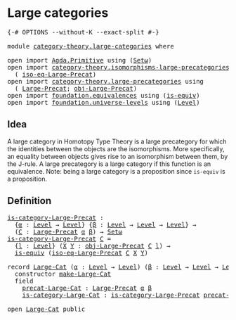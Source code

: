 # Large categories

<pre class="Agda"><a id="29" class="Symbol">{-#</a> <a id="33" class="Keyword">OPTIONS</a> <a id="41" class="Pragma">--without-K</a> <a id="53" class="Pragma">--exact-split</a> <a id="67" class="Symbol">#-}</a>

<a id="72" class="Keyword">module</a> <a id="79" href="category-theory.large-categories.html" class="Module">category-theory.large-categories</a> <a id="112" class="Keyword">where</a>

<a id="119" class="Keyword">open</a> <a id="124" class="Keyword">import</a> <a id="131" href="Agda.Primitive.html" class="Module">Agda.Primitive</a> <a id="146" class="Keyword">using</a> <a id="152" class="Symbol">(</a><a id="153" href="Agda.Primitive.html#381" class="Primitive">Setω</a><a id="157" class="Symbol">)</a>
<a id="159" class="Keyword">open</a> <a id="164" class="Keyword">import</a> <a id="171" href="category-theory.isomorphisms-large-precategories.html" class="Module">category-theory.isomorphisms-large-precategories</a> <a id="220" class="Keyword">using</a>
  <a id="228" class="Symbol">(</a> <a id="230" href="category-theory.isomorphisms-large-precategories.html#3928" class="Function">iso-eq-Large-Precat</a><a id="249" class="Symbol">)</a>
<a id="251" class="Keyword">open</a> <a id="256" class="Keyword">import</a> <a id="263" href="category-theory.large-precategories.html" class="Module">category-theory.large-precategories</a> <a id="299" class="Keyword">using</a>
  <a id="307" class="Symbol">(</a> <a id="309" href="category-theory.large-precategories.html#654" class="Record">Large-Precat</a><a id="321" class="Symbol">;</a> <a id="323" href="category-theory.large-precategories.html#772" class="Field">obj-Large-Precat</a><a id="339" class="Symbol">)</a>
<a id="341" class="Keyword">open</a> <a id="346" class="Keyword">import</a> <a id="353" href="foundation.equivalences.html" class="Module">foundation.equivalences</a> <a id="377" class="Keyword">using</a> <a id="383" class="Symbol">(</a><a id="384" href="foundation-core.equivalences.html#1542" class="Function">is-equiv</a><a id="392" class="Symbol">)</a>
<a id="394" class="Keyword">open</a> <a id="399" class="Keyword">import</a> <a id="406" href="foundation.universe-levels.html" class="Module">foundation.universe-levels</a> <a id="433" class="Keyword">using</a> <a id="439" class="Symbol">(</a><a id="440" href="Agda.Primitive.html#597" class="Postulate">Level</a><a id="445" class="Symbol">)</a>
</pre>
## Idea

A large category in Homotopy Type Theory is a large precategory for which the identities between the objects are the isomorphisms. More specifically, an equality between objects gives rise to an isomorphism between them, by the J-rule. A large precategory is a large category if this function is an equivalence. Note: being a large category is a proposition since `is-equiv` is a proposition.

## Definition

<pre class="Agda"><a id="is-category-Large-Precat"></a><a id="878" href="category-theory.large-categories.html#878" class="Function">is-category-Large-Precat</a> <a id="903" class="Symbol">:</a>
  <a id="907" class="Symbol">{</a><a id="908" href="category-theory.large-categories.html#908" class="Bound">α</a> <a id="910" class="Symbol">:</a> <a id="912" href="Agda.Primitive.html#597" class="Postulate">Level</a> <a id="918" class="Symbol">→</a> <a id="920" href="Agda.Primitive.html#597" class="Postulate">Level</a><a id="925" class="Symbol">}</a> <a id="927" class="Symbol">{</a><a id="928" href="category-theory.large-categories.html#928" class="Bound">β</a> <a id="930" class="Symbol">:</a> <a id="932" href="Agda.Primitive.html#597" class="Postulate">Level</a> <a id="938" class="Symbol">→</a> <a id="940" href="Agda.Primitive.html#597" class="Postulate">Level</a> <a id="946" class="Symbol">→</a> <a id="948" href="Agda.Primitive.html#597" class="Postulate">Level</a><a id="953" class="Symbol">}</a> <a id="955" class="Symbol">→</a>
  <a id="959" class="Symbol">(</a><a id="960" href="category-theory.large-categories.html#960" class="Bound">C</a> <a id="962" class="Symbol">:</a> <a id="964" href="category-theory.large-precategories.html#654" class="Record">Large-Precat</a> <a id="977" href="category-theory.large-categories.html#908" class="Bound">α</a> <a id="979" href="category-theory.large-categories.html#928" class="Bound">β</a><a id="980" class="Symbol">)</a> <a id="982" class="Symbol">→</a> <a id="984" href="Agda.Primitive.html#381" class="Primitive">Setω</a>
<a id="989" href="category-theory.large-categories.html#878" class="Function">is-category-Large-Precat</a> <a id="1014" href="category-theory.large-categories.html#1014" class="Bound">C</a> <a id="1016" class="Symbol">=</a>
  <a id="1020" class="Symbol">{</a><a id="1021" href="category-theory.large-categories.html#1021" class="Bound">l</a> <a id="1023" class="Symbol">:</a> <a id="1025" href="Agda.Primitive.html#597" class="Postulate">Level</a><a id="1030" class="Symbol">}</a> <a id="1032" class="Symbol">(</a><a id="1033" href="category-theory.large-categories.html#1033" class="Bound">X</a> <a id="1035" href="category-theory.large-categories.html#1035" class="Bound">Y</a> <a id="1037" class="Symbol">:</a> <a id="1039" href="category-theory.large-precategories.html#772" class="Field">obj-Large-Precat</a> <a id="1056" href="category-theory.large-categories.html#1014" class="Bound">C</a> <a id="1058" href="category-theory.large-categories.html#1021" class="Bound">l</a><a id="1059" class="Symbol">)</a> <a id="1061" class="Symbol">→</a>
  <a id="1065" href="foundation-core.equivalences.html#1542" class="Function">is-equiv</a> <a id="1074" class="Symbol">(</a><a id="1075" href="category-theory.isomorphisms-large-precategories.html#3928" class="Function">iso-eq-Large-Precat</a> <a id="1095" href="category-theory.large-categories.html#1014" class="Bound">C</a> <a id="1097" href="category-theory.large-categories.html#1033" class="Bound">X</a> <a id="1099" href="category-theory.large-categories.html#1035" class="Bound">Y</a><a id="1100" class="Symbol">)</a>

<a id="1103" class="Keyword">record</a> <a id="Large-Cat"></a><a id="1110" href="category-theory.large-categories.html#1110" class="Record">Large-Cat</a> <a id="1120" class="Symbol">(</a><a id="1121" href="category-theory.large-categories.html#1121" class="Bound">α</a> <a id="1123" class="Symbol">:</a> <a id="1125" href="Agda.Primitive.html#597" class="Postulate">Level</a> <a id="1131" class="Symbol">→</a> <a id="1133" href="Agda.Primitive.html#597" class="Postulate">Level</a><a id="1138" class="Symbol">)</a> <a id="1140" class="Symbol">(</a><a id="1141" href="category-theory.large-categories.html#1141" class="Bound">β</a> <a id="1143" class="Symbol">:</a> <a id="1145" href="Agda.Primitive.html#597" class="Postulate">Level</a> <a id="1151" class="Symbol">→</a> <a id="1153" href="Agda.Primitive.html#597" class="Postulate">Level</a> <a id="1159" class="Symbol">→</a> <a id="1161" href="Agda.Primitive.html#597" class="Postulate">Level</a><a id="1166" class="Symbol">)</a> <a id="1168" class="Symbol">:</a> <a id="1170" href="Agda.Primitive.html#381" class="Primitive">Setω</a> <a id="1175" class="Keyword">where</a>
  <a id="1183" class="Keyword">constructor</a> <a id="make-Large-Cat"></a><a id="1195" href="category-theory.large-categories.html#1195" class="InductiveConstructor">make-Large-Cat</a>
  <a id="1212" class="Keyword">field</a>
    <a id="Large-Cat.precat-Large-Cat"></a><a id="1222" href="category-theory.large-categories.html#1222" class="Field">precat-Large-Cat</a> <a id="1239" class="Symbol">:</a> <a id="1241" href="category-theory.large-precategories.html#654" class="Record">Large-Precat</a> <a id="1254" href="category-theory.large-categories.html#1121" class="Bound">α</a> <a id="1256" href="category-theory.large-categories.html#1141" class="Bound">β</a>
    <a id="Large-Cat.is-category-Large-Cat"></a><a id="1262" href="category-theory.large-categories.html#1262" class="Field">is-category-Large-Cat</a> <a id="1284" class="Symbol">:</a> <a id="1286" href="category-theory.large-categories.html#878" class="Function">is-category-Large-Precat</a> <a id="1311" href="category-theory.large-categories.html#1222" class="Field">precat-Large-Cat</a>

<a id="1329" class="Keyword">open</a> <a id="1334" href="category-theory.large-categories.html#1110" class="Module">Large-Cat</a> <a id="1344" class="Keyword">public</a>
</pre>